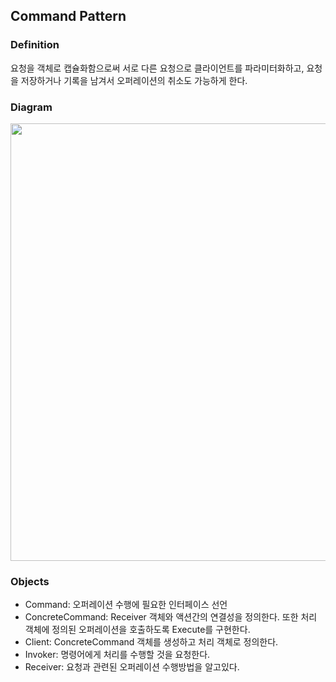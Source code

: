 ## Command Pattern
### Definition
요청을 객체로 캡슐화함으로써 서로 다른 요청으로 클라이언트를 파라미터화하고, 요청을 저장하거나 기록을 남겨서 오퍼레이션의 취소도 가능하게 한다.

### Diagram
<img src="https://miro.medium.com/max/2992/1*xQ2peVm9CmcIgYY2UyyBYg.png" width="700"/>

### Objects
- Command: 오퍼레이션 수행에 필요한 인터페이스 선언
- ConcreteCommand: Receiver 객체와 액션간의 연결성을 정의한다. 또한 처리 객체에 정의된 오퍼레이션을 호출하도록 Execute를 구현한다.
- Client: ConcreteCommand 객체를 생성하고 처리 객체로 정의한다.
- Invoker: 명령어에게 처리를 수행할 것을 요청한다.
- Receiver: 요청과 관련된 오퍼레이션 수행방법을 알고있다.